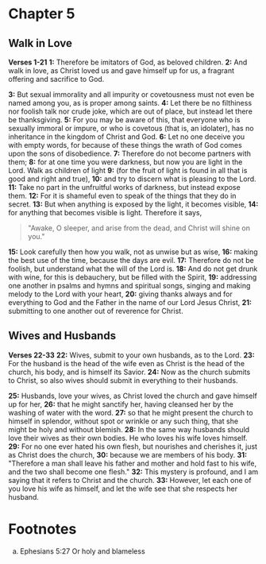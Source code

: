 # Chapter 5
## Walk in Love
**Verses 1-21**
**1:** Therefore be imitators of God, as beloved children.
**2:** And walk in love, as Christ loved us and gave himself up for us, a fragrant offering and sacrifice to God.

**3:** But sexual immorality and all impurity or covetousness must not even be named among you, as is proper among saints.
**4:** Let there be no filthiness nor foolish talk nor crude joke, which are out of place, but instead let there be thanksgiving.
**5:** For you may be aware of this, that everyone who is sexually immoral or impure, or who is covetous (that is, an idolater), has no inheritance in the kingdom of Christ and God.
**6:** Let no one deceive you with empty words, for because of these things the wrath of God comes upon the sons of disobedience.
**7:** Therefore do not become partners with them;
**8:** for at one time you were darkness, but now you are light in the Lord. Walk as children of light
**9:** (for the fruit of light is found in all that is good and right and true),
**10:** and try to discern what is pleasing to the Lord.
**11:** Take no part in the unfruitful works of darkness, but instead expose them.
**12:** For it is shameful even to speak of the things that they do in secret.
**13:** But when anything is exposed by the light, it becomes visible,
**14:** for anything that becomes visible is light. Therefore it says,
> "Awake, O sleeper,
> and arise from the dead,
> and Christ will shine on you."

**15:** Look carefully then how you walk, not as unwise but as wise,
**16:** making the best use of the time, because the days are evil.
**17:** Therefore do not be foolish, but understand what the will of the Lord is.
**18:** And do not get drunk with wine, for this is debauchery, but be filled with the Spirit,
**19:** addressing one another in psalms and hymns and spiritual songs, singing and making melody to the Lord with your heart,
**20:** giving thanks always and for everything to God and the Father in the name of our Lord Jesus Christ,
**21:** submitting to one another out of reverence for Christ.

## Wives and Husbands
**Verses 22-33**
**22:** Wives, submit to your own husbands, as to the Lord.
**23:** For the husband is the head of the wife even as Christ is the head of the church, his body, and is himself its Savior.
**24:** Now as the church submits to Christ, so also wives should submit in everything to their husbands.

**25:** Husbands, love your wives, as Christ loved the church and gave himself up for her,
**26:** that he might sanctify her, having cleansed her by the washing of water with the word.
**27:** so that he might present the church to himself in splendor, without spot or wrinkle or any such thing, that she might be holy and without blemish.
**28:** In the same way husbands should love their wives as their own bodies. He who loves his wife loves himself.
**29:** For no one ever hated his own flesh, but nourishes and cherishes it, just as Christ does the church,
**30:** because we are members of his body.
**31:** "Therefore a man shall leave his father and mother and hold fast to his wife, and the two shall become one flesh."
**32:** This mystery is profound, and I am saying that it refers to Christ and the church.
**33:** However, let each one of you love his wife as himself, and let the wife see that she respects her husband.

# Footnotes
<ol type='a'>
	<li>Ephesians 5:27 Or holy and blameless</li>
</ol>
